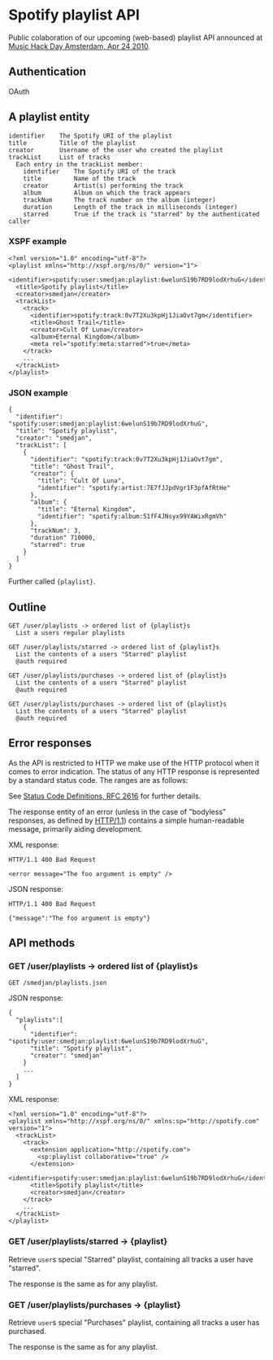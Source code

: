 # Spotify playlist API

Public colaboration of our upcoming (web-based) playlist API announced at [Music Hack Day Amsterdam, Apr 24 2010](http://amsterdam.musichackday.org/).

## Authentication

OAuth

## A playlist entity

    identifier    The Spotify URI of the playlist
    title         Title of the playlist
    creator       Username of the user who created the playlist
    trackList     List of tracks
      Each entry in the trackList member:
        identifier    The Spotify URI of the track
        title         Name of the track
        creator       Artist(s) performing the track
        album         Album on which the track appears
        trackNum      The track number on the album (integer)
        duration      Length of the track in milliseconds (integer)
        starred       True if the track is "starred" by the authenticated caller


### XSPF example

    <?xml version="1.0" encoding="utf-8"?>
    <playlist xmlns="http://xspf.org/ns/0/" version="1">
      <identifier>spotify:user:smedjan:playlist:6welunS19b7RD9lodXrhuG</identifier>
      <title>Spotify playlist</title>
      <creator>smedjan</creator>
      <trackList>
        <track>
          <identifier>spotify:track:0v7T2Xu3kpHj1JiaOvt7gm</identifier>
          <title>Ghost Trail</title>
          <creator>Cult Of Luna</creator>
          <album>Eternal Kingdom</album>
          <meta rel="spotify:meta:starred">true</meta>
        </track>
        ...
      </trackList>
    </playlist>

### JSON example

    {
      "identifier": "spotify:user:smedjan:playlist:6welunS19b7RD9lodXrhuG",
      "title": "Spotify playlist",
      "creator": "smedjan",
      "trackList": [
        {
          "identifier": "spotify:track:0v7T2Xu3kpHj1JiaOvt7gm",
          "title": "Ghost Trail",
          "creator": {
            "title": "Cult Of Luna",
            "identifier": "spotify:artist:7E7fJJpdVgr1F3pfAfRtHe"
          },
          "album": {
            "title": "Eternal Kingdom",
            "identifier": "spotify:album:51fF4JNsyx99YAWixRgmVh"
          },
          "trackNum": 3,
          "duration" 710000,
          "starred": true
        }
      ]
    }

Further called `{playlist}`.

## Outline

    GET /user/playlists -> ordered list of {playlist}s
      List a users regular playlists
    
    GET /user/playlists/starred -> ordered list of {playlist}s
      List the contents of a users "Starred" playlist
      @auth required
    
    GET /user/playlists/purchases -> ordered list of {playlist}s
      List the contents of a users "Starred" playlist
      @auth required
    
    GET /user/playlists/purchases -> ordered list of {playlist}s
      List the contents of a users "Starred" playlist
      @auth required

## Error responses

As the API is restricted to HTTP we make use of the HTTP protocol when it comes to error indication. The status of any HTTP response is represented by a standard status code. The ranges are as follows:

See [Status Code Definitions, RFC 2616](http://www.w3.org/Protocols/rfc2616/rfc2616-sec10.html) for further details.

The response entity of an error (unless in the case of "bodyless" responses, as defined by [HTTP/1.1](http://www.w3.org/Protocols/rfc2616/rfc2616.html)) contains a simple human-readable message, primarily aiding development.

XML response:

    HTTP/1.1 400 Bad Request
    
    <error message="The foo argument is empty" />

JSON response:

    HTTP/1.1 400 Bad Request
    
    {"message":"The foo argument is empty"}


## API methods

### GET /user/playlists -> ordered list of {playlist}s

    GET /smedjan/playlists.json

JSON response:

    {
      "playlists":[
        {
          "identifier": "spotify:user:smedjan:playlist:6welunS19b7RD9lodXrhuG",
          "title": "Spotify playlist",
          "creator": "smedjan"
        }
        ...
      ]
    }

XML response:

    <?xml version="1.0" encoding="utf-8"?>
    <playlist xmlns="http://xspf.org/ns/0/" xmlns:sp="http://spotify.com" version="1">
      <trackList>
        <track>
          <extension application="http://spotify.com">
            <sp:playlist collaborative="true" />
          </extension>
          <identifier>spotify:user:smedjan:playlist:6welunS19b7RD9lodXrhuG</identifier>
          <title>Spotify playlist</title>
          <creator>smedjan</creator>
        </track>
        ...
      </trackList>
    </playlist>


### GET /user/playlists/starred -> {playlist}

Retrieve `user`s special "Starred" playlist, containing all tracks a user have "starred".

The response is the same as for any playlist.


### GET /user/playlists/purchases -> {playlist}

Retrieve `user`s special "Purchases" playlist, containing all tracks a user has purchased.

The response is the same as for any playlist.





